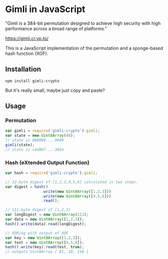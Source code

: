 Gimli in JavaScript
===================

"Gimli is a 384-bit permutation designed to achieve high security with high
performance across a broad range of platforms."

https://gimli.cr.yp.to/

This is a JavaScript implementation of the permutation
and a sponge-based hash function (XOF).

Installation
------------

```
npm install gimli-crypto
```

But it's really small, maybe just copy and paste?

Usage
-----

### Permutation

```js
var gimli = require('gimli-crypto').gimli;
var state = new Uint8Array(48);
// state is 000000....0000
gimli(state);
// state is c4d867....302e
```

### Hash (eXtended Output Function)

```js
var hash = require('gimli-crypto').gimli;

// 32-byte digest of [1,2,3,4,5,6] calculated in two steps.
var digest = hash()
                .write(new Uint8Array([1,2,3]))
                .write(new Uint8Array([4,5,6]))
                .read();

// 111-byte digest of [1,2,3]
var longDigest = new Uint8Array(111);
var data = new Uint8Array([1,2,3]);
hash().write(data).read(longDigest);

// XORing with output of XOF
var key = new Uint8Array([1,2,3]);
var text = new Uint8Array([4,5,6]);
hash().write(key).read(text, true);
// outputs Uint8Array [ 81, 10, 158 ]
```
